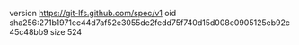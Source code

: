 version https://git-lfs.github.com/spec/v1
oid sha256:271b1971ec44d7af52e3055de2fedd75f740d15d008e0905125eb92c45c48bb9
size 524
